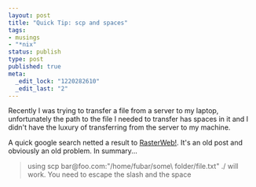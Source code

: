```yaml
--- 
layout: post
title: "Quick Tip: scp and spaces"
tags: 
- musings
- "*nix"
status: publish
type: post
published: true
meta: 
  _edit_lock: "1220282610"
  _edit_last: "2"
---
```

<p>Recently I was trying to transfer a file from a server to my laptop, unfortunately the path to the file I needed to transfer has spaces in it and I didn't have the luxury of transferring from the server to my machine.</p>
<p>A quick google search netted a result to <a href="http://rasterweb.net/raster/2005/01/27/scp-and-spaces/" title="RasterWeb!">RasterWeb!</a>. It's an old post and obviously an old problem. In summary...</p>
<blockquote><p>using scp bar@foo.com:"/home/fubar/some\ folder/file.txt" ./ will work. You need to escape the slash and the space</p></blockquote>
